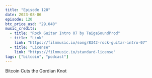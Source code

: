 ```yaml
---
title: "Episode 120"
date: 2023-08-06
episode: 120
btc_price_usd: "29,040"
music_credits:
  - title: "Rock Guitar Intro 07 by TaigaSoundProd"
  - title: "Link"
    link: "https://filmmusic.io/song/8342-rock-guitar-intro-07"
  - title: "License"
    link: "https://filmmusic.io/standard-license"
tags: ["bitcoin", "podcast"]
---
```


Bitcoin Cuts the Gordian Knot